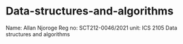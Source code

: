 # Data-structures-and-algorithms
Name: Allan Njoroge
Reg no: SCT212-0046/2021
unit: ICS 2105 Data structures and algorithms
